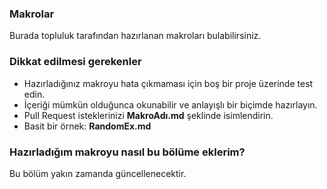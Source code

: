 ### **Makrolar**
Burada topluluk tarafından hazırlanan makroları bulabilirsiniz.

### **Dikkat edilmesi gerekenler**
- Hazırladığınız makroyu hata çıkmaması için boş bir proje üzerinde test edin.
- İçeriği mümkün olduğunca okunabilir ve anlayışlı bir biçimde hazırlayın.
- Pull Request isteklerinizi **MakroAdı.md** şeklinde isimlendirin.
- Basit bir örnek: **RandomEx.md**

### **Hazırladığım makroyu nasıl bu bölüme eklerim?**
Bu bölüm yakın zamanda güncellenecektir.
